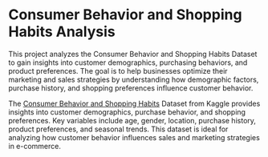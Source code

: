 # Consumer Behavior and Shopping Habits Analysis

This project analyzes the Consumer Behavior and Shopping Habits Dataset to gain insights into customer demographics, purchasing behaviors, and product preferences. The goal is to help businesses optimize their marketing and sales strategies by understanding how demographic factors, purchase history, and shopping preferences influence customer behavior.

The [Consumer Behavior and Shopping Habits](https://www.kaggle.com/datasets/zeesolver/consumer-behavior-and-shopping-habits-dataset) Dataset from Kaggle provides insights into customer demographics, purchase behavior, and shopping preferences. Key variables include age, gender, location, purchase history, product preferences, and seasonal trends. This dataset is ideal for analyzing how customer behavior influences sales and marketing strategies in e-commerce.
